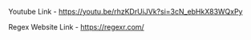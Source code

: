 
Youtube Link - https://youtu.be/rhzKDrUiJVk?si=3cN_ebHkX83WQxPy

Regex Website Link - https://regexr.com/